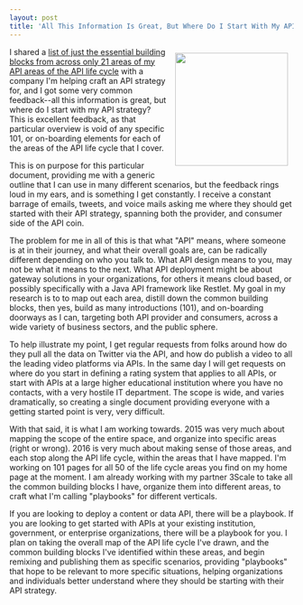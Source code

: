 ```yaml
---
layout: post
title: 'All This Information Is Great, But Where Do I Start With My API Strategy?'
---
```

<p><img style="padding: 10px;" src="https://s3.amazonaws.com/kinlane-productions/bw-icons/bw-start.png" alt="" width="200" align="right" /></p>
<p>I shared a <a href="http://apievangelist.com/2016/01/18/taking-a-snapshot-of-just-the-essential-api-building-blocks-across-my-research/">list of just the essential building blocks from across only 21 areas of my API areas of the API life cycle</a> with a company I'm helping craft an API strategy for, and I got some very common feedback--all this information is great, but where do I start with my API strategy? This is excellent feedback, as that particular overview is void of any specific 101, or on-boarding elements for each of the areas of the API life cycle that I cover.&nbsp;</p>
<p>This is on purpose for this particular document, providing me with a generic outline that I can use in many different scenarios, but the feedback rings loud in my ears, and is something I get constantly. I receive a constant barrage of emails, tweets, and voice mails asking me where they should get started with their API strategy, spanning both the provider, and consumer side of the API coin.&nbsp;</p>
<p>The problem for me in all of this is that what "API" means, where someone is at in their journey, and what their overall goals are, can be radically different depending on who you talk to. What API design means to you, may not be what it means to the next. What API deployment might be about gateway solutions in your organizations, for others it means cloud based, or possibly specifically with a Java API framework like Restlet. My goal in my research is to to map out each area, distill down the common building blocks, then yes, build as many introductions (101), and on-boarding doorways as I can, targeting both API provider and consumers, across a wide variety of business sectors, and the public sphere.</p>
<p>To help illustrate my point, I get regular requests from folks around how do they pull all the data on Twitter via the API, and how do publish a video to all the leading video platforms via APIs. In the same day I will get requests on where do you start in defining a rating system that applies to all APIs, or start with APIs at a large higher educational institution where you have no contacts, with a very hostile IT department. The scope is wide, and varies dramatically, so creating a single document providing everyone with a getting started point is very, very difficult.</p>
<p>With that said, it is what I am working towards. 2015 was very much about mapping the scope of the entire space, and organize into specific areas (right or wrong). 2016 is very much about making sense of those areas, and each stop along the API life cycle, within the areas that I have mapped. I'm working on 101 pages for all 50 of the life cycle areas you find on my home page at the moment. I am already working with my partner 3Scale to take all the common building blocks I have, organize them into different areas, to craft what I'm calling "playbooks" for different verticals.&nbsp;</p>
<p>If you are looking to deploy a content or data API, there will be a playbook. If you are looking to get started with APIs at your existing institution, government, or enterprise organizations, there will be a playbook for you. I plan on taking the overall map of the API life cycle I've drawn, and the common building blocks I've identified within these areas, and begin remixing and publishing them as specific scenarios, providing "playbooks" that hope to be relevant to more specific situations, helping organizations and individuals better understand where they should be starting with their API strategy.</p>